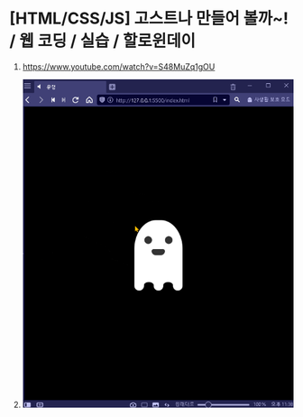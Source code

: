 # [HTML/CSS/JS] 고스트나 만들어 볼까~! / 웹 코딩 / 실습 / 할로윈데이

1. <https://www.youtube.com/watch?v=S48MuZq1gOU>

2. ![캡쳐](screenshot.gif)
